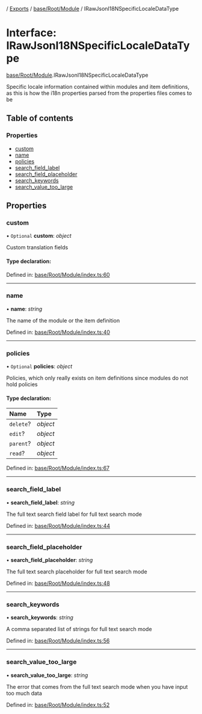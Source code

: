 [](../README.md) / [Exports](../modules.md) / [base/Root/Module](../modules/base_root_module.md) / IRawJsonI18NSpecificLocaleDataType

# Interface: IRawJsonI18NSpecificLocaleDataType

[base/Root/Module](../modules/base_root_module.md).IRawJsonI18NSpecificLocaleDataType

Specific locale information contained within modules and item
definitions, as this is how the i18n properties parsed from the
properties files comes to be

## Table of contents

### Properties

- [custom](base_root_module.irawjsoni18nspecificlocaledatatype.md#custom)
- [name](base_root_module.irawjsoni18nspecificlocaledatatype.md#name)
- [policies](base_root_module.irawjsoni18nspecificlocaledatatype.md#policies)
- [search\_field\_label](base_root_module.irawjsoni18nspecificlocaledatatype.md#search_field_label)
- [search\_field\_placeholder](base_root_module.irawjsoni18nspecificlocaledatatype.md#search_field_placeholder)
- [search\_keywords](base_root_module.irawjsoni18nspecificlocaledatatype.md#search_keywords)
- [search\_value\_too\_large](base_root_module.irawjsoni18nspecificlocaledatatype.md#search_value_too_large)

## Properties

### custom

• `Optional` **custom**: *object*

Custom translation fields

#### Type declaration:

Defined in: [base/Root/Module/index.ts:60](https://github.com/onzag/itemize/blob/11a98dec/base/Root/Module/index.ts#L60)

___

### name

• **name**: *string*

The name of the module or the item definition

Defined in: [base/Root/Module/index.ts:40](https://github.com/onzag/itemize/blob/11a98dec/base/Root/Module/index.ts#L40)

___

### policies

• `Optional` **policies**: *object*

Policies, which only really exists on item definitions
since modules do not hold policies

#### Type declaration:

Name | Type |
:------ | :------ |
`delete`? | *object* |
`edit`? | *object* |
`parent`? | *object* |
`read`? | *object* |

Defined in: [base/Root/Module/index.ts:67](https://github.com/onzag/itemize/blob/11a98dec/base/Root/Module/index.ts#L67)

___

### search\_field\_label

• **search\_field\_label**: *string*

The full text search field label for full text search mode

Defined in: [base/Root/Module/index.ts:44](https://github.com/onzag/itemize/blob/11a98dec/base/Root/Module/index.ts#L44)

___

### search\_field\_placeholder

• **search\_field\_placeholder**: *string*

The full text search placeholder for full text search mode

Defined in: [base/Root/Module/index.ts:48](https://github.com/onzag/itemize/blob/11a98dec/base/Root/Module/index.ts#L48)

___

### search\_keywords

• **search\_keywords**: *string*

A comma separated list of strings for full text search mode

Defined in: [base/Root/Module/index.ts:56](https://github.com/onzag/itemize/blob/11a98dec/base/Root/Module/index.ts#L56)

___

### search\_value\_too\_large

• **search\_value\_too\_large**: *string*

The error that comes from the full text search mode when you have input too much data

Defined in: [base/Root/Module/index.ts:52](https://github.com/onzag/itemize/blob/11a98dec/base/Root/Module/index.ts#L52)
